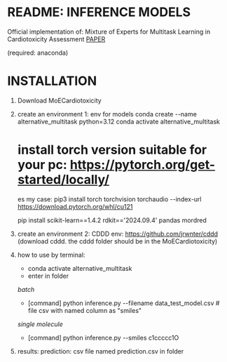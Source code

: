 # README: INFERENCE MODELS
Official implementation of: Mixture of Experts for Multitask Learning in Cardiotoxicity Assessment [PAPER](https://jcheminf.biomedcentral.com/articles/10.1186/s13321-025-01072-7)

(required: anaconda)

# INSTALLATION

1. Download MoECardiotoxicity

2. create an environment 1: 
	env for models
	conda create --name alternative_multitask python=3.12
	conda activate alternative_multitask

	# install torch version suitable for your pc: https://pytorch.org/get-started/locally/
	es my case: pip3 install torch torchvision torchaudio --index-url https://download.pytorch.org/whl/cu121

	pip install  scikit-learn==1.4.2 rdkit=='2024.09.4' pandas mordred

3. create an environment 2: 
	CDDD env: https://github.com/jrwnter/cddd
	(download cddd. the cddd folder should be in the MoECardiotoxicity)

4. how to use by terminal:
	* conda activate alternative_multitask 
	* enter in folder  

 	_batch_ 
	* [command] python inference.py --filename data_test_model.csv # file csv with named column as "smiles"

	_single molecule_
	* [command] python inference.py --smiles c1ccccc1O

5. results:
	prediction: csv file named prediction.csv in folder
